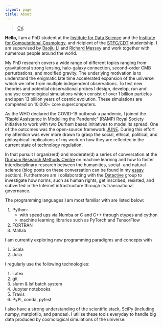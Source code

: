 ```yaml
---
layout: page
title: About
---
```


> [CV](/assets/CV.df).

**Hello,**
I am a PhD student at the <a href="https://www.dur.ac.uk/idas/">Institute for Data Science</a> and the <a href="http://www.icc.dur.ac.uk/">Institute for Computational Cosmology</a>, and ricipient of the <a href="https://ddis.physics.dur.ac.uk/">STFC/CDT</a> studentship. I am supervised by <a href="https://www.dur.ac.uk/physics/staff/profiles/?username=shpd91">Baojiu Li</a> and <a href="https://www.dur.ac.uk/physics/staff/profiles/?username=lpcb73">Richard Massey</a> and work together with numerous people around the world.

My PhD research covers a wide range of different topics ranging from gravitational strong lensing, halo-galaxy connection, second-order CMB perturbations, and modified gravity. The underlying motivation is to understand the enigmatic late time accelerated expansion of the universe which we infer from multiple independent observations. To test new theories and potential observational probes I design, develop, run and analyse cosmological simulations which consist of over 1 billion particles and span 13 billion years of cosmic evolution. These simulations are completed on 10,000+ core supercomputers.

As the WHO declared the COVID-19 outbreak a pandemic, I joined the "Rapid Assistance in Modelling the Pandemic" (RAMP) Royal Society initiative to work with two Durham based initiatives to model its spread. One of the outcomes was the open-source framework <a href="https://github.com/IDAS-Durham/JUNE">JUNE</a>. During this effort my attention was ever more drawn to grasp the social, ethical, political, and philosphical implications of my work on how they are reflected in the current state of technology regulation.

In that pursuit I organize(d) and moderate(d) a series of conversation at the <a href="https://www.dur.ac.uk/researchmethodscentre/">Durham Research Methods Centre</a> on machine learning and how to foster interdisciplinary research between the humanities, social- and natural-science (blog posts on these conversation can be found in my <a href="https://christovis.github.io//essay">essay</a> section). Furthermore am I collaborating with the <a href="https://data-activism.net/">Datactive</a> group to investigate how norms, such as human rights, get inscribed, resisted, and subverted in the Internet infrastructure through its transnational governance.


The programming languages I am most familiar with are listed below:

1. Python:
    - with speed ups via Numba or C and C++ through ctypes and cython
    - machine learning libraries such as PyTorch and TensorFlow
3. FORTRAN
4. Matlab

I am currently exploring new programming paradigms and concepts with
1. Scala
2. Julia

I regularly use the following technologies:

1. Latex
2. git
3. slurm & lsf batch system
4. Jupyter notebooks
5. Travis
6. PyPI, conda, pytest

I also have a strong understanding of the scientific stack, SciPy
(including numpy, matplotlib, and pandas). I utilise these tools everyday to
handle big data produced by cosmological simulations of the universe.
